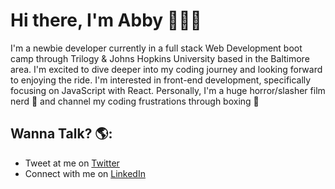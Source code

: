 # Hi there, I'm Abby 👩🏻‍💻

I'm a newbie developer currently in a full stack Web Development boot camp through Trilogy & Johns Hopkins University based in the Baltimore area. I'm excited to dive deeper into my coding journey and looking forward to enjoying the ride. I'm interested in front-end development, specifically focusing on JavaScript with React. Personally, I'm a huge horror/slasher film nerd 👻 and channel my coding frustrations through boxing 🥊 



## Wanna Talk? 🌎:

- Tweet at me on <a href="https://twitter.com/ablizben">Twitter</a> 
- Connect with me on <a href="https://www.linkedin.com/in/abigail-benjamin-b1a881154/">LinkedIn</a>


